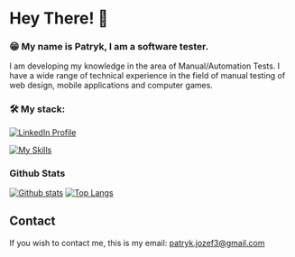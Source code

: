 # Hey There! 👋

### :grin: My name is Patryk, I am a software tester.

I am developing my knowledge in the area of Manual/Automation Tests.
I have a wide range of technical experience in the field of manual testing of web design, mobile applications and computer games.

### 🛠️ My stack: 
[![LinkedIn Profile](https://img.shields.io/static/v1?label=LinkedIn&message=Profile&color=blue&style=for-the-badge&logo=linkedin)](https://www.linkedin.com/in/patryk-jozefczyk/)

[![My Skills](https://skillicons.dev/icons?i=python,selenium,postman,git,postgres,html,css,figma,ps,xd)](https://skillicons.dev)

### Github Stats
  
  <a href="#">![Github stats](https://github-readme-stats.vercel.app/api?username=Forciu&theme=blueberry&count_private=true&hide_border=true&line_height=20)</a>
  <a href="#">![Top Langs](https://github-readme-stats.vercel.app/api/top-langs/?username=Forciu&layout=compact&theme=blueberry&count_private=true&hide_border=true)</a>

## Contact
If you wish to contact me, this is my email: [patryk.jozef3@gmail.com](mailto:patryk.jozef3@gmail.com)
